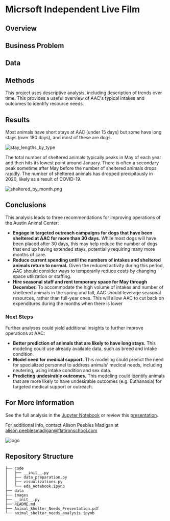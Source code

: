 

# Micrsoft Independent Live Film


## Overview



## Business Problem





## Data



## Methods

This project uses descriptive analysis, including description of trends over time. This provides a useful overview of AAC's typical intakes and outcomes to identify resource needs.

## Results

Most animals have short stays at AAC (under 15 days) but some have long stays (over 180 days), and most of these are dogs.

![stay_lengths_by_type](./images/stay_lengths_by_type.png)

The total number of sheltered animals typically peaks in May of each year and then hits its lowest point around January. There is often a secondary peak sometime after May before the number of sheltered animals drops rapidly. The number of sheltered animals has dropped precipitously in 2020, likely as a result of COVID-19.

![sheltered_by_month.png](./images/sheltered_by_month.png)

## Conclusions

This analysis leads to three recommendations for improving operations of the Austin Animal Center:

- **Engage in targeted outreach campaigns for dogs that have been sheltered at AAC for more than 30 days.** While most dogs will have been placed after 30 days, this may help reduce the number of dogs that end up having extended stays, potentially requiring many more months of care.
- **Reduce current spending until the numbers of intakes and sheltered animals return to normal.** Given the reduced activity during this period, AAC should consider ways to temporarily reduce costs by changing space utilization or staffing.
- **Hire seasonal staff and rent temporary space for May through December.** To accommodate the high volume of intakes and number of sheltered animals in the spring and fall, AAC should leverage seasonal resources, rather than full-year ones. This will allow AAC to cut back on expenditures during the months when there is lower

### Next Steps

Further analyses could yield additional insights to further improve operations at AAC:

- **Better prediction of animals that are likely to have long stays.** This modeling could use already available data, such as breed and intake condition.
- **Model need for medical support.** This modeling could predict the need for specialized personnel to address animals' medical needs, including neutering, using intake condition and sex data.
- **Predicting undesirable outcomes.** This modeling could identify animals that are more likely to have undesirable outcomes (e.g. Euthanasia) for targeted medical support or outreach.

## For More Information

See the full analysis in the [Jupyter Notebook](./animal-shelter-needs-analysis.ipynb) or review this [presentation](./Animal_Shelter_Needs_Presentation.pdf).

For additional info, contact Alison Peebles Madigan at [alison.peeblesmadigan@flatironschool.com](mailto:alison.peeblesmadigan@flatironschool.com)

![logo](./images/aac_logo_tall.jpg)

## Repository Structure

```
├── code
│   ├── __init__.py
│   ├── data_preparation.py
│   ├── visualizations.py
│   └── eda_notebook.ipynb
├── data
├── images
├── __init__.py
├── README.md
├── Animal_Shelter_Needs_Presentation.pdf
└── animal_shelter_needs_analysis.ipynb
```
